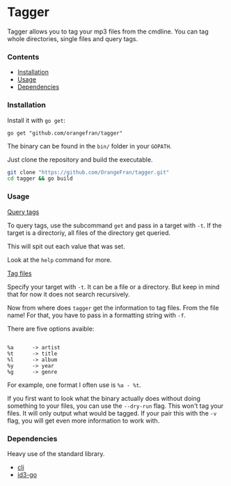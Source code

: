 # Tagger

Tagger allows you to tag your mp3 files from the cmdline.
You can tag whole directories, single files and query tags.

### Contents

* [Installation](#installation)
* [Usage](#usage)
* [Dependencies](#dependencies)

### Installation

Install it with `go get`:

```
go get "github.com/orangefran/tagger"
```

The binary can be found in the `bin/` folder in your `GOPATH`.

Just clone the repository and build the executable.

``` bash
git clone "https://github.com/OrangeFran/tagger.git"
cd tagger && go build
```

### Usage

<u>Query tags</u>

To query tags, use the subcommand `get` and pass in a target with `-t`.
If the target is a directoriy, all files of the directory get queried.

This will spit out each value that was set.

Look at the `help` command for more.

<u>Tag files</u>

Specify your target with `-t`. It can be a file or a directory.
But keep in mind that for now it does not search recursively.

Now from where does `tagger` get the information to tag files. From the file name!
For that, you have to pass in a formatting string with `-f`.

There are five options avaible:

```

%a      -> artist
%t      -> title
%l      -> album
%y      -> year
%g      -> genre

```

For example, one format I often use is `%a - %t`.

If you first want to look what the binary actually does without
doing something to your files, you can use the `--dry-run` flag.
This won't tag your files. It will only output what would be tagged. 
If your pair this with the `-v` flag, you will get even more information to work with.


### Dependencies

Heavy use of the standard library.

* [cli]("https://github.com/urfave/cli")
* [id3-go]("https://github.com/mikkyang/id3-go")
